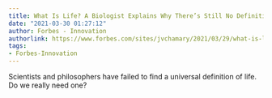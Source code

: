 ```yaml
---
title: What Is Life? A Biologist Explains Why There’s Still No Definition
date: "2021-03-30 01:27:12"
author: Forbes - Innovation
authorlink: https://www.forbes.com/sites/jvchamary/2021/03/29/what-is-life-definition/
tags:
- Forbes-Innovation
---
```

Scientists and philosophers have failed to find a universal definition of life. Do we really need one?